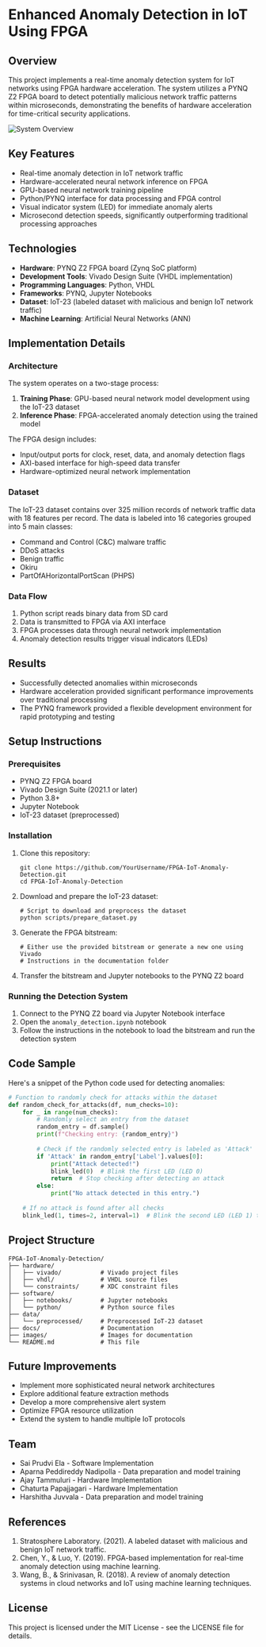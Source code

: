 # Enhanced Anomaly Detection in IoT Using FPGA

## Overview
This project implements a real-time anomaly detection system for IoT networks using FPGA hardware acceleration. The system utilizes a PYNQ Z2 FPGA board to detect potentially malicious network traffic patterns within microseconds, demonstrating the benefits of hardware acceleration for time-critical security applications.

![System Overview](https://github.com/YourUsername/FPGA-IoT-Anomaly-Detection/raw/main/images/system-overview.png)

## Key Features
- Real-time anomaly detection in IoT network traffic
- Hardware-accelerated neural network inference on FPGA
- GPU-based neural network training pipeline
- Python/PYNQ interface for data processing and FPGA control
- Visual indicator system (LED) for immediate anomaly alerts
- Microsecond detection speeds, significantly outperforming traditional processing approaches

## Technologies
- **Hardware**: PYNQ Z2 FPGA board (Zynq SoC platform)
- **Development Tools**: Vivado Design Suite (VHDL implementation)
- **Programming Languages**: Python, VHDL
- **Frameworks**: PYNQ, Jupyter Notebooks
- **Dataset**: IoT-23 (labeled dataset with malicious and benign IoT network traffic)
- **Machine Learning**: Artificial Neural Networks (ANN)

## Implementation Details

### Architecture
The system operates on a two-stage process:
1. **Training Phase**: GPU-based neural network model development using the IoT-23 dataset
2. **Inference Phase**: FPGA-accelerated anomaly detection using the trained model

The FPGA design includes:
- Input/output ports for clock, reset, data, and anomaly detection flags
- AXI-based interface for high-speed data transfer
- Hardware-optimized neural network implementation

### Dataset
The IoT-23 dataset contains over 325 million records of network traffic data with 18 features per record. The data is labeled into 16 categories grouped into 5 main classes:
- Command and Control (C&C) malware traffic
- DDoS attacks
- Benign traffic
- Okiru
- PartOfAHorizontalPortScan (PHPS)

### Data Flow
1. Python script reads binary data from SD card
2. Data is transmitted to FPGA via AXI interface
3. FPGA processes data through neural network implementation
4. Anomaly detection results trigger visual indicators (LEDs)

## Results
- Successfully detected anomalies within microseconds
- Hardware acceleration provided significant performance improvements over traditional processing
- The PYNQ framework provided a flexible development environment for rapid prototyping and testing

## Setup Instructions

### Prerequisites
- PYNQ Z2 FPGA board
- Vivado Design Suite (2021.1 or later)
- Python 3.8+
- Jupyter Notebook
- IoT-23 dataset (preprocessed)

### Installation
1. Clone this repository:
   ```
   git clone https://github.com/YourUsername/FPGA-IoT-Anomaly-Detection.git
   cd FPGA-IoT-Anomaly-Detection
   ```

2. Download and prepare the IoT-23 dataset:
   ```
   # Script to download and preprocess the dataset
   python scripts/prepare_dataset.py
   ```

3. Generate the FPGA bitstream:
   ```
   # Either use the provided bitstream or generate a new one using Vivado
   # Instructions in the documentation folder
   ```

4. Transfer the bitstream and Jupyter notebooks to the PYNQ Z2 board

### Running the Detection System
1. Connect to the PYNQ Z2 board via Jupyter Notebook interface
2. Open the `anomaly_detection.ipynb` notebook
3. Follow the instructions in the notebook to load the bitstream and run the detection system

## Code Sample
Here's a snippet of the Python code used for detecting anomalies:

```python
# Function to randomly check for attacks within the dataset
def random_check_for_attacks(df, num_checks=10):
    for _ in range(num_checks):
        # Randomly select an entry from the dataset
        random_entry = df.sample()
        print(f"Checking entry: {random_entry}")
        
        # Check if the randomly selected entry is labeled as 'Attack'
        if 'Attack' in random_entry['Label'].values[0]:
            print("Attack detected!")
            blink_led(0)  # Blink the first LED (LED 0)
            return  # Stop checking after detecting an attack
        else:
            print("No attack detected in this entry.")
            
    # If no attack is found after all checks
    blink_led(1, times=2, interval=1)  # Blink the second LED (LED 1) twice
```

## Project Structure
```
FPGA-IoT-Anomaly-Detection/
├── hardware/
│   ├── vivado/           # Vivado project files
│   ├── vhdl/             # VHDL source files
│   └── constraints/      # XDC constraint files
├── software/
│   ├── notebooks/        # Jupyter notebooks
│   └── python/           # Python source files
├── data/
│   └── preprocessed/     # Preprocessed IoT-23 dataset
├── docs/                 # Documentation
├── images/               # Images for documentation
└── README.md             # This file
```

## Future Improvements
- Implement more sophisticated neural network architectures
- Explore additional feature extraction methods
- Develop a more comprehensive alert system
- Optimize FPGA resource utilization
- Extend the system to handle multiple IoT protocols

## Team
- Sai Prudvi Ela - Software Implementation
- Aparna Peddireddy Nadipolla - Data preparation and model training
- Ajay Tammuluri - Hardware Implementation
- Chaturta Papajjagari - Hardware Implementation
- Harshitha Juvvala - Data preparation and model training

## References
1. Stratosphere Laboratory. (2021). A labeled dataset with malicious and benign IoT network traffic.
2. Chen, Y., & Luo, Y. (2019). FPGA-based implementation for real-time anomaly detection using machine learning.
3. Wang, B., & Srinivasan, R. (2018). A review of anomaly detection systems in cloud networks and IoT using machine learning techniques.

## License
This project is licensed under the MIT License - see the LICENSE file for details.
